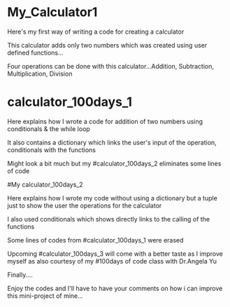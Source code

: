 # My_Calculator1


Here's my first way of writing a code for creating a calculator

This calculator adds only two numbers which was created using user defined functions...

Four operations can be done with this calculator...Addition, Subtraction, Multiplication, Division

# calculator_100days_1

Here explains how I wrote a code for addition of two numbers using conditionals & the while loop

It also contains a dictionary which links the user's input of the operation, conditionals with the functions

Might look a bit much but my #calculator_100days_2 eliminates some lines of code

#My calculator_100days_2

Here explains how I wrote my code without using a dictionary but a tuple just to show the user the operations for the calculator

I also used conditionals which shows directly links to the calling of the functions

Some lines of codes from #calculator_100days_1 were erased 

Upcoming #calculator_100days_3 will come with a better taste as I improve myself as also courtesy of my #100days of code class with Dr.Angela Yu


Finally....


Enjoy the codes and I'll have to have your comments on how i can improve this mini-project of mine...

